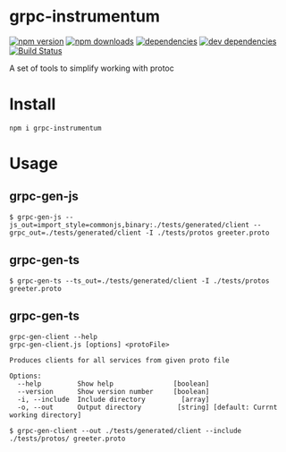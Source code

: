 # grpc-instrumentum

[![npm version](https://badge.fury.io/js/grpc-instrumentum.svg)](https://www.npmjs.com/package/grpc-instrumentum)
[![npm downloads](https://img.shields.io/npm/dt/grpc-instrumentum.svg)](https://www.npmjs.com/package/grpc-instrumentum)
[![dependencies](https://img.shields.io/david/litichevskiydv/grpc-instrumentum.svg)](https://www.npmjs.com/package/grpc-instrumentum)
[![dev dependencies](https://img.shields.io/david/dev/litichevskiydv/grpc-instrumentum.svg)](https://www.npmjs.com/package/grpc-instrumentum)
[![Build Status](https://github.com/litichevskiydv/grpc-instrumentum/actions/workflows/ci.yaml/badge.svg?branch=master)](https://github.com/litichevskiydv/grpc-instrumentum/actions/workflows/ci.yaml)

A set of tools to simplify working with protoc

# Install

`npm i grpc-instrumentum`

# Usage

## grpc-gen-js

```
$ grpc-gen-js --js_out=import_style=commonjs,binary:./tests/generated/client --grpc_out=./tests/generated/client -I ./tests/protos greeter.proto
```

## grpc-gen-ts

```
$ grpc-gen-ts --ts_out=./tests/generated/client -I ./tests/protos greeter.proto
```

## grpc-gen-ts

```
grpc-gen-client --help
grpc-gen-client.js [options] <protoFile>

Produces clients for all services from given proto file

Options:
  --help         Show help               [boolean]
  --version      Show version number     [boolean]
  -i, --include  Include directory         [array]
  -o, --out      Output directory         [string] [default: Currnt working directory]
```

```
$ grpc-gen-client --out ./tests/generated/client --include ./tests/protos/ greeter.proto
```
